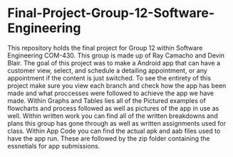 # Final-Project-Group-12-Software-Engineering
This repository holds the final project for Group 12 within Software Engineering COM-430. This group is made up of Ray Camacho and Devin Blair. The goal of this project was to make a Android app that can have a customer view, select, and schedule a detailing appointment, or any appointment if the content is just switched.
To see the entirety of this project make sure you view each branch and check how the app has been made and what proccesses were followed to achieve the app we have made.
Within Graphs and Tables lies all of the Pictured examples of flowcharts and process followed as well as pictures of the app in use as well.
Within written work you can find all of the written breakdowns and plans this group has gone through as well as written assignments used for class.
Within App Code you can find the actual apk and aab files used to have the app run. These are followed by the zip folder containing the essnetials for app submissions.
